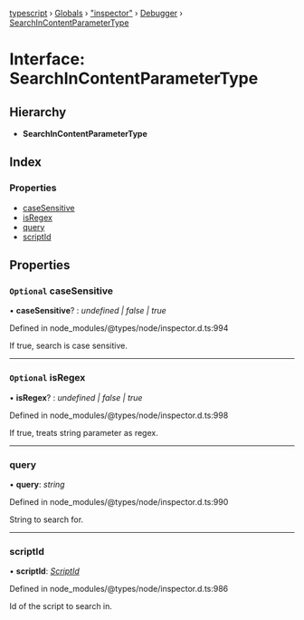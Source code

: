 [typescript](../README.md) › [Globals](../globals.md) › ["inspector"](../modules/_inspector_.md) › [Debugger](../modules/_inspector_.debugger.md) › [SearchInContentParameterType](_inspector_.debugger.searchincontentparametertype.md)

# Interface: SearchInContentParameterType

## Hierarchy

* **SearchInContentParameterType**

## Index

### Properties

* [caseSensitive](_inspector_.debugger.searchincontentparametertype.md#optional-casesensitive)
* [isRegex](_inspector_.debugger.searchincontentparametertype.md#optional-isregex)
* [query](_inspector_.debugger.searchincontentparametertype.md#query)
* [scriptId](_inspector_.debugger.searchincontentparametertype.md#scriptid)

## Properties

### `Optional` caseSensitive

• **caseSensitive**? : *undefined | false | true*

Defined in node_modules/@types/node/inspector.d.ts:994

If true, search is case sensitive.

___

### `Optional` isRegex

• **isRegex**? : *undefined | false | true*

Defined in node_modules/@types/node/inspector.d.ts:998

If true, treats string parameter as regex.

___

###  query

• **query**: *string*

Defined in node_modules/@types/node/inspector.d.ts:990

String to search for.

___

###  scriptId

• **scriptId**: *[ScriptId](../modules/_inspector_.runtime.md#scriptid)*

Defined in node_modules/@types/node/inspector.d.ts:986

Id of the script to search in.
